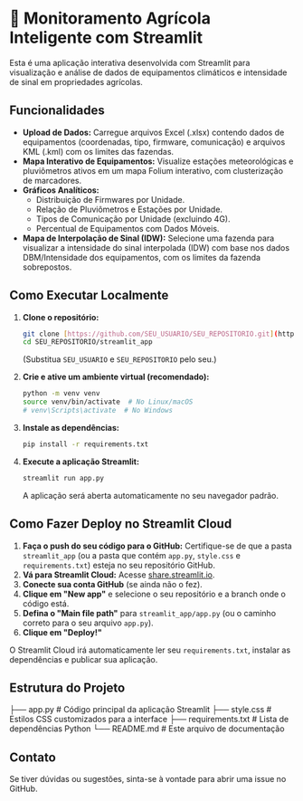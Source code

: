 # 🌿 Monitoramento Agrícola Inteligente com Streamlit

Esta é uma aplicação interativa desenvolvida com Streamlit para visualização e análise de dados de equipamentos climáticos e intensidade de sinal em propriedades agrícolas.

## Funcionalidades

* **Upload de Dados:** Carregue arquivos Excel (.xlsx) contendo dados de equipamentos (coordenadas, tipo, firmware, comunicação) e arquivos KML (.kml) com os limites das fazendas.
* **Mapa Interativo de Equipamentos:** Visualize estações meteorológicas e pluviômetros ativos em um mapa Folium interativo, com clusterização de marcadores.
* **Gráficos Analíticos:**
    * Distribuição de Firmwares por Unidade.
    * Relação de Pluviômetros e Estações por Unidade.
    * Tipos de Comunicação por Unidade (excluindo 4G).
    * Percentual de Equipamentos com Dados Móveis.
* **Mapa de Interpolação de Sinal (IDW):** Selecione uma fazenda para visualizar a intensidade do sinal interpolada (IDW) com base nos dados DBM/Intensidade dos equipamentos, com os limites da fazenda sobrepostos.

## Como Executar Localmente

1.  **Clone o repositório:**
    ```bash
    git clone [https://github.com/SEU_USUARIO/SEU_REPOSITORIO.git](https://github.com/SEU_USUARIO/SEU_REPOSITORIO.git)
    cd SEU_REPOSITORIO/streamlit_app
    ```
    (Substitua `SEU_USUARIO` e `SEU_REPOSITORIO` pelo seu.)

2.  **Crie e ative um ambiente virtual (recomendado):**
    ```bash
    python -m venv venv
    source venv/bin/activate  # No Linux/macOS
    # venv\Scripts\activate  # No Windows
    ```

3.  **Instale as dependências:**
    ```bash
    pip install -r requirements.txt
    ```

4.  **Execute a aplicação Streamlit:**
    ```bash
    streamlit run app.py
    ```
    A aplicação será aberta automaticamente no seu navegador padrão.

## Como Fazer Deploy no Streamlit Cloud

1.  **Faça o push do seu código para o GitHub:** Certifique-se de que a pasta `streamlit_app` (ou a pasta que contém `app.py`, `style.css` e `requirements.txt`) esteja no seu repositório GitHub.
2.  **Vá para Streamlit Cloud:** Acesse [share.streamlit.io](https://share.streamlit.io/).
3.  **Conecte sua conta GitHub** (se ainda não o fez).
4.  **Clique em "New app"** e selecione o seu repositório e a branch onde o código está.
5.  **Defina o "Main file path"** para `streamlit_app/app.py` (ou o caminho correto para o seu arquivo `app.py`).
6.  **Clique em "Deploy!"**

O Streamlit Cloud irá automaticamente ler seu `requirements.txt`, instalar as dependências e publicar sua aplicação.

## Estrutura do Projeto
├── app.py              # Código principal da aplicação Streamlit
├── style.css           # Estilos CSS customizados para a interface
├── requirements.txt    # Lista de dependências Python
└── README.md           # Este arquivo de documentação

## Contato

Se tiver dúvidas ou sugestões, sinta-se à vontade para abrir uma issue no GitHub.
